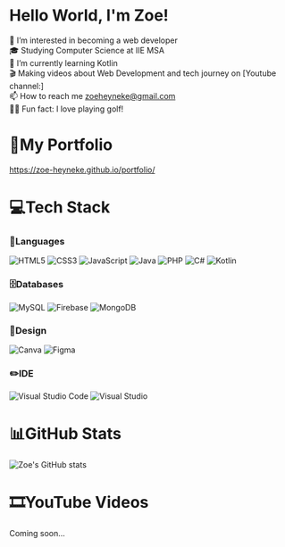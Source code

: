 # Hello World, I'm Zoe!

👀 I’m interested in becoming a web developer<br/>
🎓 Studying Computer Science at IIE MSA<br/>
🌱 I’m currently learning Kotlin<br/>
🎬 Making videos about Web Development and tech journey on [Youtube channel:]<br/>
📫 How to reach me zoeheyneke@gmail.com<br/>
🏌️‍♀️ Fun fact: I love playing golf!<br/>

# 💼My Portfolio
https://zoe-heyneke.github.io/portfolio/

# 💻Tech Stack
<!-- https://github.com/Ileriayo/markdown-badges -->
### 💬Languages
![HTML5](https://img.shields.io/badge/html5-%23E34F26.svg?style=for-the-badge&logo=html5&logoColor=white)
![CSS3](https://img.shields.io/badge/css3-%231572B6.svg?style=for-the-badge&logo=css3&logoColor=white)
![JavaScript](https://img.shields.io/badge/javascript-%23323330.svg?style=for-the-badge&logo=javascript&logoColor=%23F7DF1E)
![Java](https://img.shields.io/badge/java-%23ED8B00.svg?style=for-the-badge&logo=openjdk&logoColor=white)
![PHP](https://img.shields.io/badge/php-%23777BB4.svg?style=for-the-badge&logo=php&logoColor=white)
![C#](https://img.shields.io/badge/c%23-%23239120.svg?style=for-the-badge&logo=csharp&logoColor=white)
![Kotlin](https://img.shields.io/badge/kotlin-%237F52FF.svg?style=for-the-badge&logo=kotlin&logoColor=white)

### 🗄️Databases
![MySQL](https://img.shields.io/badge/mysql-4479A1.svg?style=for-the-badge&logo=mysql&logoColor=white)
![Firebase](https://img.shields.io/badge/firebase-a08021?style=for-the-badge&logo=firebase&logoColor=ffcd34)
![MongoDB](https://img.shields.io/badge/MongoDB-%234ea94b.svg?style=for-the-badge&logo=mongodb&logoColor=white)

### 🎨Design
![Canva](https://img.shields.io/badge/Canva-%2300C4CC.svg?style=for-the-badge&logo=Canva&logoColor=white)
![Figma](https://img.shields.io/badge/figma-%23F24E1E.svg?style=for-the-badge&logo=figma&logoColor=white)

### ✏️IDE
![Visual Studio Code](https://img.shields.io/badge/Visual%20Studio%20Code-0078d7.svg?style=for-the-badge&logo=visual-studio-code&logoColor=white)
![Visual Studio](https://img.shields.io/badge/Visual%20Studio-5C2D91.svg?style=for-the-badge&logo=visual-studio&logoColor=white)

# 📊GitHub Stats
<!-- GitHub stats from https://github.com/anuraghazra/github-readme-stats -->
![Zoe's GitHub stats](https://github-readme-stats.vercel.app/api?username=Zoe-Heyneke&show_icons=true&theme=omni)


# 🎞️YouTube Videos
Coming soon...
<!---
Zoe-Heyneke/Zoe-Heyneke is a ✨ special ✨ repository because its `README.md` (this file) appears on your GitHub profile.
You can click the Preview link to take a look at your changes.
--->
